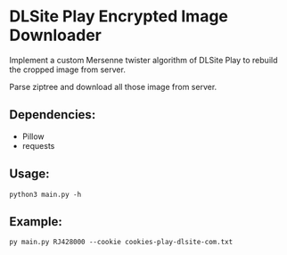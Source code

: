 # DLSite Play Encrypted Image Downloader

Implement a custom Mersenne twister algorithm of DLSite Play to rebuild the cropped image from server.

Parse ziptree and download all those image from server.

## Dependencies:

* Pillow
* requests

## Usage:

`python3 main.py -h`

## Example:

`py main.py RJ428000 --cookie cookies-play-dlsite-com.txt`
